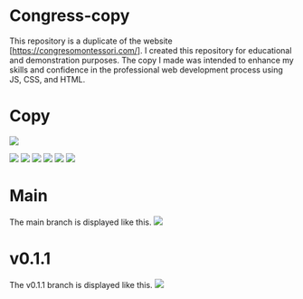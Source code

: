 # Congress-copy
This repository is a duplicate of the website [https://congresomontessori.com/]. I created this repository for educational and demonstration purposes. The copy I made was intended to enhance my skills and confidence in the professional web development process using JS, CSS, and HTML.

# Copy

![](https://congresomontessori.com/images/2023/img-hero-2.png)

![](https://img.shields.io/github/stars/pandao/editor.md.svg) ![](https://img.shields.io/github/forks/pandao/editor.md.svg) ![](https://img.shields.io/github/tag/pandao/editor.md.svg) ![](https://img.shields.io/github/release/pandao/editor.md.svg) ![](https://img.shields.io/github/issues/pandao/editor.md.svg) ![](https://img.shields.io/bower/v/editor.md.svg)

# Main
The main branch is displayed like this.
![](file:///C:/Users/aaron/OneDrive/Imágenes/main.png)

# v0.1.1
The v0.1.1 branch is displayed like this.
![](file:///C:/Users/aaron/OneDrive/Imágenes/v0.1.1.png)